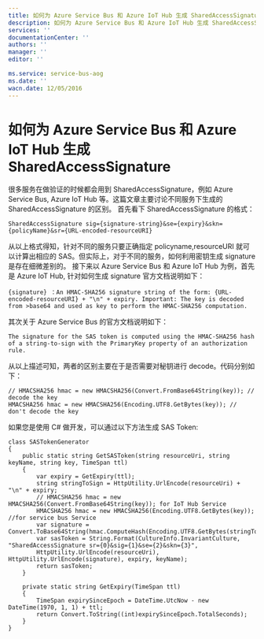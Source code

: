 ```yaml
---
title: 如何为 Azure Service Bus 和 Azure IoT Hub 生成 SharedAccessSignature
description: 如何为 Azure Service Bus 和 Azure IoT Hub 生成 SharedAccessSignature
services: ''
documentationCenter: ''
authors: ''
manager: ''
editor: ''

ms.service: service-bus-aog
ms.date: ''
wacn.date: 12/05/2016
---
```


# 如何为 Azure Service Bus 和 Azure IoT Hub 生成 SharedAccessSignature #

很多服务在做验证的时候都会用到 SharedAccessSignature，例如 Azure Service Bus, Azure IoT Hub 等。这篇文章主要讨论不同服务下生成的 SharedAccessSignature 的区别。
首先看下 SharedAccessSignature 的格式：

```
SharedAccessSignature sig={signature-string}&se={expiry}&skn={policyName}&sr={URL-encoded-resourceURI}
```

从以上格式得知，针对不同的服务只要正确指定 policyname,resourceURI 就可以计算出相应的 SAS。但实际上，对于不同的服务，如何利用密钥生成 signature 是存在细微差别的。
接下来以 Azure Service Bus 和 Azure IoT Hub 为例，首先是 Azure IoT Hub, 针对如何生成 signature 官方文档说明如下：

```
{signature} ：An HMAC-SHA256 signature string of the form: {URL-encoded-resourceURI} + "\n" + expiry. Important: The key is decoded from >base64 and used as key to perform the HMAC-SHA256 computation.
```

其次关于 Azure Service Bus 的官方文档说明如下： 

```
The signature for the SAS token is computed using the HMAC-SHA256 hash of a string-to-sign with the PrimaryKey property of an authorization rule.
```

从以上描述可知，两者的区别主要在于是否需要对秘钥进行 decode。代码分别如下：

```
// HMACSHA256 hmac = new HMACSHA256(Convert.FromBase64String(key)); // decode the key
HMACSHA256 hmac = new HMACSHA256(Encoding.UTF8.GetBytes(key)); // don't decode the key
```

如果您是使用 C# 做开发，可以通过以下方法生成 SAS Token:

```
class SASTokenGenerator
{
    public static string GetSASToken(string resourceUri, string keyName, string key, TimeSpan ttl)
    {
        var expiry = GetExpiry(ttl);
        string stringToSign = HttpUtility.UrlEncode(resourceUri) + "\n" + expiry;
        // HMACSHA256 hmac = new HMACSHA256(Convert.FromBase64String(key)); for IoT Hub Service
        HMACSHA256 hmac = new HMACSHA256(Encoding.UTF8.GetBytes(key)); //for service bus Service
        var signature = Convert.ToBase64String(hmac.ComputeHash(Encoding.UTF8.GetBytes(stringToSign)));
        var sasToken = String.Format(CultureInfo.InvariantCulture, "SharedAccessSignature sr={0}&sig={1}&se={2}&skn={3}", 
        HttpUtility.UrlEncode(resourceUri), HttpUtility.UrlEncode(signature), expiry, keyName);
        return sasToken;
    }

    private static string GetExpiry(TimeSpan ttl)
    {
        TimeSpan expirySinceEpoch = DateTime.UtcNow - new DateTime(1970, 1, 1) + ttl;
        return Convert.ToString((int)expirySinceEpoch.TotalSeconds);
    }
}
```